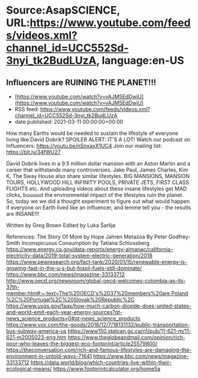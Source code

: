 # Source:AsapSCIENCE, URL:https://www.youtube.com/feeds/videos.xml?channel_id=UCC552Sd-3nyi_tk2BudLUzA, language:en-US

## Influencers are RUINING THE PLANET!!!
 - [https://www.youtube.com/watch?v=vAJM5EdDwjU](https://www.youtube.com/watch?v=vAJM5EdDwjU)
 - RSS feed: https://www.youtube.com/feeds/videos.xml?channel_id=UCC552Sd-3nyi_tk2BudLUzA
 - date published: 2021-03-11 00:00:00+00:00

How many Earths would be needed to sustain the lifestyle of everyone living like David Dobrik? SPOILER ALERT: IT'S A LOT!
Watch our podcast on Influencers: https://youtu.be/nSnxaxX1UC4
Join our mailing list: https://bit.ly/34fWU27​

David Dobrik lives in a 9.5 million dollar mansion with an Aston Martin and a career that withstands many controversies. Jake Paul, James Charles, Kim K, The Sway House also share similar lifestyles. BIG MANSIONS, MANSION TOURS, HOLLYWOOD HILL INFINITY POOLS, PRIVATE JETS, FIRST CLASS FLIGHTS etc. And uploading videos about these insane lifestyles get MAD clicks, buuuuut the environmental impact of the lifestyles ruin the planet. So, today we we did a thought experiment to figure out what would happen if everyone on Earth lived like an influencer, and lemme tell you - the results are INSANE!!!

Written by Greg Brown
Edited by Luka Šarlija

References:
The Story Of More by Hope Jahren
Metazoa By Peter Godfrey-Smith
Inconspicuous Consumption by Tatiana Schlossberg
https://www.energy.ca.gov/data-reports/energy-almanac/california-electricity-data/2019-total-system-electric-generation/2018
https://www.pewresearch.org/fact-tank/2020/01/15/renewable-energy-is-growing-fast-in-the-u-s-but-fossil-fuels-still-dominate/
https://www.bbc.com/news/magazine-33133712
http://www.oecd.org/newsroom/global-oecd-welcomes-colombia-as-its-37th-member.htm#:~:text=The%20OECD's%2037%20members%20are,Poland%2C%20Portugal%2C%20Slovak%20Republic%2C
https://www.usgs.gov/faqs/how-much-carbon-dioxide-does-united-states-and-world-emit-each-year-energy-sources?qt-news_science_products=0#qt-news_science_products
https://www.vox.com/the-goods/2018/12/7/18131132/public-transportation-bus-subway-america-us
https://www150.statcan.gc.ca/n1/pub/11-621-m/11-621-m2005023-eng.htm
https://www.theglobeandmail.com/opinion/rich-poor-who-leaves-the-biggest-eco-footprint/article25579800/
https://theconversation.com/rich-and-famous-lifestyles-are-damaging-the-environment-in-untold-ways-71641
https://www.bbc.com/news/magazine-33133712
https://data.world/blog/which-countries-live-within-their-ecological-means/
https://www.footprintcalculator.org/home5a

